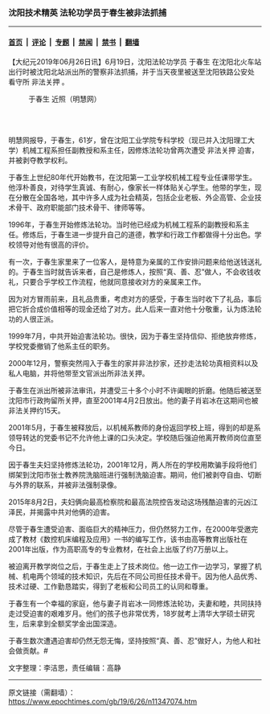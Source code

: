 ### 沈阳技术精英 法轮功学员于春生被非法抓捕

---

#### [首页](../../../..?n11347074) &nbsp;|&nbsp; [评论](../../../../../epoch-comment?n11347074) &nbsp;|&nbsp; [专题](../../../../../epoch-special?n11347074) &nbsp;|&nbsp; [禁闻](../../../../../epoch-news?n11347074) &nbsp;|&nbsp; [禁书](../../../../../books?n11347074) &nbsp;|&nbsp; [翻墙](https://github.com/gfw-breaker/nogfw/blob/master/README.md?n11347074)


<div class="post_content" id="artbody" itemprop="articleBody">
 <!-- article content begin -->
 <p>
  【大纪元2019年06月26日讯】6月19日，沈阳法轮功学员
  <ok href="https://www.epochtimes.com/gb/tag/%E4%BA%8E%E6%98%A5%E7%94%9F.html">
   于春生
  </ok>
  在沈阳北火车站出行时被沈阳北站派出所的警察非法抓捕，并于当天夜里被送至沈阳铁路公安处
  <ok href="https://www.epochtimes.com/gb/tag/%E7%9C%8B%E5%AE%88%E6%89%80.html">
   看守所
  </ok>
  <ok href="https://www.epochtimes.com/gb/tag/%E9%9D%9E%E6%B3%95%E5%85%B3%E6%8A%BC.html">
   非法关押
  </ok>
  。
 </p>
 <figure aria-describedby="caption-attachment-11347153" class="wp-caption aligncenter" id="attachment_11347153" style="width: 193px">
  <ok href="https://i.epochtimes.com/assets/uploads/2019/06/2019-6-24-231434-0.jpg" target="_blank">
   <img alt="" class="wp-image-11347153" src="https://i.epochtimes.com/assets/uploads/2019/06/2019-6-24-231434-0.jpg"/>
  </ok>
  <br/><figcaption class="wp-caption-text" id="caption-attachment-11347153">
   <ok href="https://www.epochtimes.com/gb/tag/%E4%BA%8E%E6%98%A5%E7%94%9F.html">
    于春生
   </ok>
   近照（明慧网）
  </figcaption><br/>
 </figure><br/>
 <p>
  明慧网报导，于春生，61岁，曾在沈阳工业学院专科学校（现已并入沈阳理工大学）机械工程系担任副教授和系主任，因修炼法轮功曾两次遭受
  <ok href="https://www.epochtimes.com/gb/tag/%E9%9D%9E%E6%B3%95%E5%85%B3%E6%8A%BC.html">
   非法关押
  </ok>
  迫害，并被剥夺教学权利。
 </p>
 <p>
  于春生上世纪80年代开始教书，在沈阳第一工业学校机械工程专业任课带学生。他淳朴善良，对待学生真诚、有耐心，像家长一样体贴关心学生。他带的学生，现在分散在全国各地，其中许多人成为社会精英，包括企业老板、外企高管、企业技术骨干、政府职能部门技术骨干、律师等等。
 </p>
 <p>
  1996年，于春生开始修炼法轮功。当时他已经成为机械工程系的副教授和系主任。修炼后，于春生进一步提升自己的道德，教学和行政工作都做得十分出色。学校领导对他有很高的评价。
 </p>
 <p>
  有一次，于春生家里来了一位客人，是特意为亲属的工作安排问题来给他送钱送礼的。于春生当时就告诉来者，自己是修炼人，按照“真、善、忍”做人，不会收钱收礼，只要合乎学校工作流程，他就同意接收对方的亲属来工作。
 </p>
 <p>
  因为对方冒雨前来，且礼品贵重，考虑对方的感受，于春生当时收下了礼品，事后把它折合成价值相等的现金还给了对方。此人后来一直对他十分敬重，认为炼法轮功的人很正派。
 </p>
 <p>
  1999年7月，中共开始迫害法轮功。很快，因为于春生坚持信仰、拒绝放弃修炼，学校党委撤销了他系主任的职务。
 </p>
 <p>
  2000年12月，警察突然闯入于春生的家并非法抄家，还抄走法轮功真相资料以及私人电脑，并将他带至文官派出所非法关押。
 </p>
 <p>
  于春生在派出所被非法审讯，并遭受三十多个小时不许阖眼的折磨。他随后被送至沈阳市行政拘留所关押，直至2001年4月2日放出。他的妻子肖岩冰在这期间也被非法关押约15天。
 </p>
 <p>
  2001年5月，于春生被释放后，以机械系教师的身份返回学校上班，得到的却是系领导转达的党委书记不允许他上课的口头决定。学校随后强迫他离开教师岗位直至今日。
 </p>
 <p>
  因于春生夫妇坚持修炼法轮功，2001年12月，两人所在的学校用欺骗手段将他们绑架到沈阳市张士教养院洗脑班进行强制洗脑迫害。期间，他们被剥夺自由、切断与外界的联系，并被非法强制录像。
 </p>
 <p>
  2015年8月2日，夫妇俩向最高检察院和最高法院控告发动这场残酷迫害的元凶江泽民，并揭露中共对他俩的迫害。
 </p>
 <p>
  尽管于春生遭受迫害、面临巨大的精神压力，但仍然努力工作，在2000年受邀完成了教材《数控机床编程及应用》一书的编写工作，该书由高等教育出版社在2001年出版，作为高职高专的专业教材，在社会上出版了约7万册以上。
 </p>
 <p>
  被迫离开教学岗位之后，于春生走上了技术岗位。他一边工作一边学习，掌握了机械、机电两个领域的技术知识，先后在不同公司担任技术骨干。因为他人品优秀、技术过硬、工作勤恳踏实，得到了老板和公司员工的认同和尊重。
 </p>
 <p>
  于春生有一个幸福的家庭，他与妻子肖岩冰一同修炼法轮功，夫妻和睦，共同扶持走过受迫害的艰难岁月。他们的孩子也非常优秀，18岁就考上清华大学硕士研究生，后来拿到全额奖学金出国深造。
 </p>
 <p>
  于春生数次遭遇迫害却仍然无怨无悔，坚持按照“真、善、忍”做好人，为他人和社会做贡献。#
 </p>
 <p>
  文字整理：李洁思，责任编辑：高静
 </p>
 <!-- article content end -->
 <div id="below_article_ad">
 </div>
</div>


---

原文链接（需翻墙）：https://www.epochtimes.com/gb/19/6/26/n11347074.htm